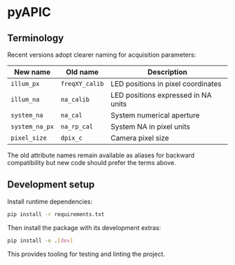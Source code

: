 # pyAPIC

## Terminology

Recent versions adopt clearer naming for acquisition parameters:

| New name   | Old name      | Description                            |
|------------|---------------|----------------------------------------|
| `illum_px` | `freqXY_calib`| LED positions in pixel coordinates     |
| `illum_na` | `na_calib`    | LED positions expressed in NA units    |
| `system_na`| `na_cal`      | System numerical aperture              |
| `system_na_px` | `na_rp_cal` | System NA in pixel units               |
| `pixel_size` | `dpix_c`    | Camera pixel size                      |

The old attribute names remain available as aliases for backward
compatibility but new code should prefer the terms above.

## Development setup

Install runtime dependencies:

```bash
pip install -r requirements.txt
```

Then install the package with its development extras:

```bash
pip install -e .[dev]
```

This provides tooling for testing and linting the project.
